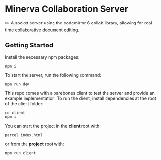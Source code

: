 # Minerva Collaboration Server
✏️ A socket server using the codemirror 6 collab library, allowing for real-time collaborative document editing. 

## Getting Started

Install the necessary npm packages:

```
npm i
```

To start the server, run the following command:

```
npm run dev
```

This repo comes with a barebones client to test the server and provide an example implementation. To run the client, install dependencies at the root of the client folder:

```
cd client
npm i
```

You can start the project in the **client** root with:

```
parcel index.html
```

or from the **project** root with:

```
npm run client
```
